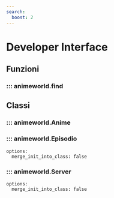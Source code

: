 ```yaml
---
search:
  boost: 2 
---
```


# Developer Interface

## Funzioni

### ::: animeworld.find

## Classi

### ::: animeworld.Anime

### ::: animeworld.Episodio
    options:
      merge_init_into_class: false

### ::: animeworld.Server
    options:
      merge_init_into_class: false

